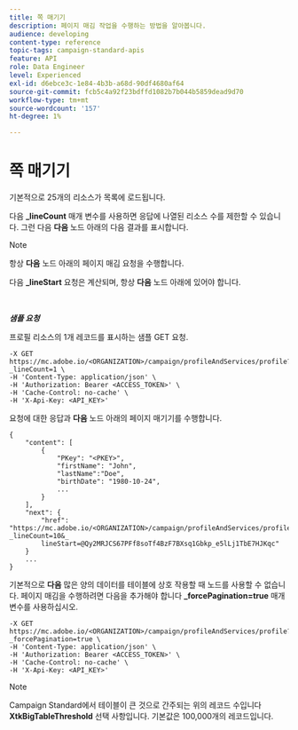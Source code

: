 ```yaml
---
title: 쪽 매기기
description: 페이지 매김 작업을 수행하는 방법을 알아봅니다.
audience: developing
content-type: reference
topic-tags: campaign-standard-apis
feature: API
role: Data Engineer
level: Experienced
exl-id: d6ebce3c-1e84-4b3b-a68d-90df4680af64
source-git-commit: fcb5c4a92f23bdffd1082b7b044b5859dead9d70
workflow-type: tm+mt
source-wordcount: '157'
ht-degree: 1%

---
```


# 쪽 매기기

기본적으로 25개의 리소스가 목록에 로드됩니다.

다음 **_lineCount** 매개 변수를 사용하면 응답에 나열된 리소스 수를 제한할 수 있습니다.  그런 다음 **다음** 노드 아래의 다음 결과를 표시합니다.

>[!NOTE]
>
>항상 **다음** 노드 아래의 페이지 매김 요청을 수행합니다.
>
>다음 **_lineStart** 요청은 계산되며, 항상 **다음** 노드 아래에 있어야 합니다.

<br/>

***샘플 요청***

프로필 리소스의 1개 레코드를 표시하는 샘플 GET 요청.

```
-X GET https://mc.adobe.io/<ORGANIZATION>/campaign/profileAndServices/profile?_lineCount=1 \
-H 'Content-Type: application/json' \
-H 'Authorization: Bearer <ACCESS_TOKEN>' \
-H 'Cache-Control: no-cache' \
-H 'X-Api-Key: <API_KEY>'
```

요청에 대한 응답과 **다음** 노드 아래의 페이지 매기기를 수행합니다.

```
{
    "content": [
        {
            "PKey": "<PKEY>",
            "firstName": "John",
            "lastName":"Doe",
            "birthDate": "1980-10-24",
            ...
        }
    ],
    "next": {
        "href": "https://mc.adobe.io/<ORGANIZATION>/campaign/profileAndServices/profile/email?_lineCount=10&_
        lineStart=@Qy2MRJCS67PFf8soTf4BzF7BXsq1Gbkp_e5lLj1TbE7HJKqc"
    }
    ...
}
```

기본적으로 **다음** 많은 양의 데이터를 테이블에 상호 작용할 때 노드를 사용할 수 없습니다. 페이지 매김을 수행하려면 다음을 추가해야 합니다 **_forcePagination=true** 매개 변수를 사용하십시오.

```
-X GET https://mc.adobe.io/<ORGANIZATION>/campaign/profileAndServices/profile?_forcePagination=true \
-H 'Content-Type: application/json' \
-H 'Authorization: Bearer <ACCESS_TOKEN>' \
-H 'Cache-Control: no-cache' \
-H 'X-Api-Key: <API_KEY>'
```

>[!NOTE]
>
>Campaign Standard에서 테이블이 큰 것으로 간주되는 위의 레코드 수입니다 **XtkBigTableThreshold** 선택 사항입니다. 기본값은 100,000개의 레코드입니다.
